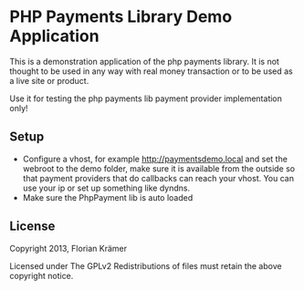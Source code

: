 # PHP Payments Library Demo Application

This is a demonstration application of the php payments library. It is not thought to be used in any way with real money transaction or to be used as a live site or product.

Use it for testing the php payments lib payment provider implementation only!

## Setup

 * Configure a vhost, for example http://paymentsdemo.local and set the webroot to the demo folder, make sure it is available from the outside so that payment providers that do callbacks can reach your vhost. You can use your ip or set up something like dyndns.
 * Make sure the PhpPayment lib is auto loaded 

## License

Copyright 2013, Florian Krämer

Licensed under The GPLv2
Redistributions of files must retain the above copyright notice.